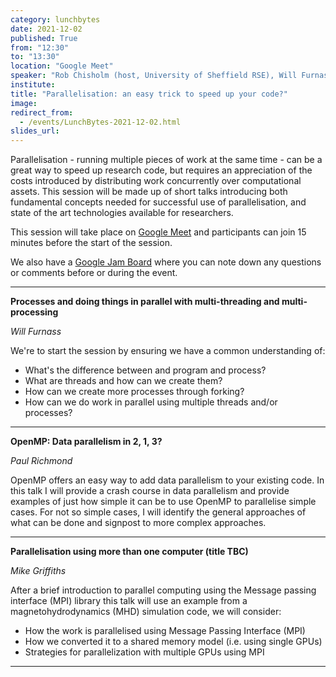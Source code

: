 ```yaml
---
category: lunchbytes
date: 2021-12-02
published: True
from: "12:30"
to: "13:30"
location: "Google Meet"
speaker: "Rob Chisholm (host, University of Sheffield RSE), Will Furnass (University of Sheffield IT Services), Paul Richmond (University of Sheffield RSE), Mike Griffiths (University of Sheffield IT Services)"
institute:
title: "Parallelisation: an easy trick to speed up your code?"
image:
redirect_from:
  - /events/LunchBytes-2021-12-02.html
slides_url:
---
```


Parallelisation - running multiple pieces of work at the same time - can be a great way to speed up research code, but requires an appreciation of the costs introduced by distributing work concurrently over computational assets. This session will be made up of short talks introducing both fundamental concepts needed for successful use of parallelisation, and state of the art technologies available for researchers.

This session will take place on [Google Meet](https://meet.google.com/ozm-cops-ktj) and participants can join 15 minutes before the start of the session. 

We also have a [Google Jam Board](https://jamboard.google.com/d/1gxOkpOmEE2xwK7DFo1Lbql8nJ4SvGvafmzl0qEBVfbs) where you can note down any questions or comments before or during the event.

---

**Processes and doing things in parallel with multi-threading and multi-processing**

*Will Furnass*

We're to start the session by ensuring we have a common understanding of:

* What's the difference between and program and process?
* What are threads and how can we create them?
* How can we create more processes through forking?
* How can we do work in parallel using multiple threads and/or processes?

---

**OpenMP: Data parallelism in 2, 1, 3?**

*Paul Richmond*

OpenMP offers an easy way to add data parallelism to your existing code. In this talk I will provide a crash course in data parallelism and provide examples of just how simple it can be to use OpenMP to parallelise simple cases. For not so simple cases, I will identify the general approaches of what can be done and signpost to more complex approaches.

---

**Parallelisation using more than one computer (title TBC)**

*Mike Griffiths*

After a brief introduction to parallel computing using the Message passing interface (MPI) library this talk will use an example from a magnetohydrodynamics (MHD) simulation code, we will consider:

- How the work is parallelised using Message Passing Interface (MPI)
- How we converted it to a shared memory model (i.e. using single GPUs)
- Strategies for parallelization with multiple GPUs using MPI

---